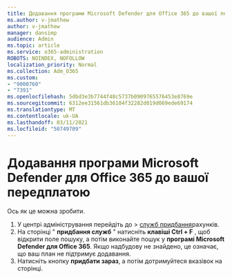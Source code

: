 ```yaml
---
title: Додавання програми Microsoft Defender для Office 365 до вашої передплатою
ms.author: v-jmathew
author: v-jmathew
manager: dansimp
audience: Admin
ms.topic: article
ms.service: o365-administration
ROBOTS: NOINDEX, NOFOLLOW
localization_priority: Normal
ms.collection: Adm_O365
ms.custom:
- "9000760"
- "7391"
ms.openlocfilehash: 5dbd3e3b7744f48c5737b0909765576453e8769e
ms.sourcegitcommit: 6312ee31561db36104f32282d019d069ede69174
ms.translationtype: MT
ms.contentlocale: uk-UA
ms.lasthandoff: 03/11/2021
ms.locfileid: "50749709"
---
```

# <a name="add-microsoft-defender-for-office-365-to-your-subscription"></a>Додавання програми Microsoft Defender для Office 365 до вашої передплатою

Ось як це можна зробити.

1. У центрі адміністрування перейдіть до   >  [служб придбання](https://go.microsoft.com/fwlink/p/?linkid=868433)рахунків.
2. На сторінці " **придбання служб** " натисніть **клавіші Ctrl + F** , щоб відкрити поле пошуку, а потім виконайте пошук у **програмі Microsoft Defender для Office 365**. Якщо надбудову не знайдено, це означає, що ваш план не підтримує додавання.
3. Натисніть кнопку **придбати зараз**, а потім дотримуйтеся вказівок на сторінці.
